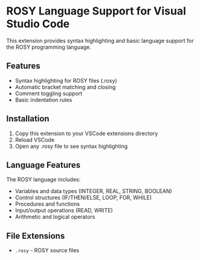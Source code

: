 # ROSY Language Support for Visual Studio Code

This extension provides syntax highlighting and basic language support for the ROSY programming language.

## Features

- Syntax highlighting for ROSY files (.rosy)
- Automatic bracket matching and closing
- Comment toggling support
- Basic indentation rules

## Installation

1. Copy this extension to your VSCode extensions directory
2. Reload VSCode
3. Open any .rosy file to see syntax highlighting

## Language Features

The ROSY language includes:
- Variables and data types (INTEGER, REAL, STRING, BOOLEAN)
- Control structures (IF/THEN/ELSE, LOOP, FOR, WHILE)
- Procedures and functions
- Input/output operations (READ, WRITE)
- Arithmetic and logical operators

## File Extensions

- `.rosy` - ROSY source files
